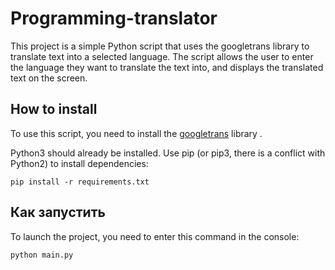 # Programming-translator
This project is a simple Python script that uses the googletrans library to translate text into a selected language. The script allows the user to enter the language they want to translate the text into, and displays the translated text on the screen.
## How to install 
To use this script, you need to install the [googletrans](https://pypi.org/project/googletrans/) library .

Python3 should already be installed. Use pip (or pip3, there is a conflict with Python2) to install dependencies:
```
pip install -r requirements.txt
```
## Как запустить
To launch the project, you need to enter this command in the console:
```
python main.py
```
